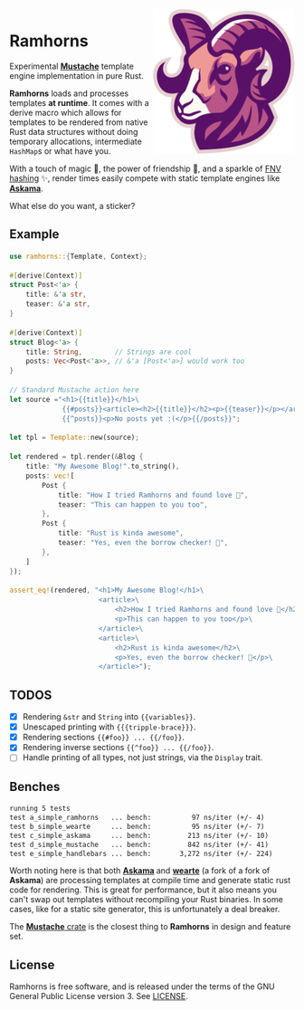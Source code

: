 <img src="ramhorns.svg" alt="Ramhorns logo" width="250" align="right">

# Ramhorns

Experimental [**Mustache**](https://mustache.github.io/) template engine implementation
in pure Rust.

**Ramhorns** loads and processes templates **at runtime**. It comes with a derive macro
which allows for templates to be rendered from native Rust data structures without doing
temporary allocations, intermediate `HashMap`s or what have you.

With a touch of magic 🎩, the power of friendship 🥂, and a sparkle of
[FNV hashing](https://en.wikipedia.org/wiki/Fowler%E2%80%93Noll%E2%80%93Vo_hash_function)
✨, render times easily compete with static template engines like
[**Askama**](https://github.com/djc/askama).

What else do you want, a sticker?

## Example

```rust
use ramhorns::{Template, Context};

#[derive(Context)]
struct Post<'a> {
    title: &'a str,
    teaser: &'a str,
}

#[derive(Context)]
struct Blog<'a> {
    title: String,        // Strings are cool
    posts: Vec<Post<'a>>, // &'a [Post<'a>] would work too
}

// Standard Mustache action here
let source ="<h1>{{title}}</h1>\
             {{#posts}}<article><h2>{{title}}</h2><p>{{teaser}}</p></article>{{/posts}}\
             {{^posts}}<p>No posts yet :(</p>{{/posts}}";

let tpl = Template::new(source);

let rendered = tpl.render(&Blog {
    title: "My Awesome Blog!".to_string(),
    posts: vec![
        Post {
            title: "How I tried Ramhorns and found love 💖",
            teaser: "This can happen to you too",
        },
        Post {
            title: "Rust is kinda awesome",
            teaser: "Yes, even the borrow checker! 🦀",
        },
    ]
});

assert_eq!(rendered, "<h1>My Awesome Blog!</h1>\
                      <article>\
                          <h2>How I tried Ramhorns and found love 💖</h2>\
                          <p>This can happen to you too</p>\
                      </article>\
                      <article>\
                          <h2>Rust is kinda awesome</h2>\
                          <p>Yes, even the borrow checker! 🦀</p>\
                      </article>");
```

## TODOS

+ [x] Rendering `&str` and `String` into `{{variables}}`.
+ [x] Unescaped printing with `{{{tripple-brace}}}`.
+ [x] Rendering sections `{{#foo}} ... {{/foo}}`.
+ [x] Rendering inverse sections `{{^foo}} ... {{/foo}}`.
+ [ ] Handle printing of all types, not just strings, via the `Display` trait.

## Benches

```
running 5 tests
test a_simple_ramhorns   ... bench:          97 ns/iter (+/- 4)
test b_simple_wearte     ... bench:          95 ns/iter (+/- 7)
test c_simple_askama     ... bench:         213 ns/iter (+/- 10)
test d_simple_mustache   ... bench:         842 ns/iter (+/- 41)
test e_simple_handlebars ... bench:       3,272 ns/iter (+/- 224)
```

Worth noting here is that both [**Askama**](https://github.com/djc/askama) and
[**wearte**](https://github.com/dgriffen/wearte) (a fork of a fork of **Askama**)
are processing templates at compile time and generate static rust code for rendering.
This is great for performance, but it also means you can't swap out templates without
recompiling your Rust binaries. In some cases, like for a static site generator, this
is unfortunately a deal breaker.

The [**Mustache** crate](https://github.com/nickel-org/rust-mustache) is the closest
thing to **Ramhorns** in design and feature set.

## License

Ramhorns is free software, and is released under the terms of the GNU General Public
License version 3. See [LICENSE](LICENSE).
